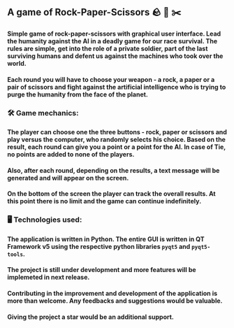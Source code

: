 ## A game of Rock-Paper-Scissors :rock: :page_with_curl: :scissors:

####  Simple game of rock-paper-scissors with graphical user interface. Lead the humanity against the AI in a deadly game for our race survival. The rules are simple, get into the role of a private soldier, part of the last surviving humans and defent us against the machines who took over the world. 
####  Each round you will have to choose your weapon - a rock, a paper or a pair of scissors and fight against the artificial intelligence who is trying to purge the humanity from the face of the planet. 

### :hammer_and_wrench: Game mechanics:

#### The player can choose one the three buttons - rock, paper or scissors and play versus the computer, who randomly selects his choice. Based on the result, each round can give you a point or a point for the AI. In case of Tie, no points are added to none of the players.
#### Also, after each round, depending on the results, a text message will be generated and will appear on the screen. 
#### On the bottom of the screen the player can track the overall results. At this point there is no limit and the game can continue indefinitely.

### :desktop_computer: Technologies used:

#### The application is written in Python. The entire GUI is written in QT Framework v5 using the respective python libraries `pyqt5` and `pyqt5-tools`.

#### The project is still under development and more features will be implemeted in next release.
#### Contributing in the improvement and development of the application is more than welcome. Any feedbacks and suggestions would be valuable. 
#### Giving the project a star would be an additional support.


